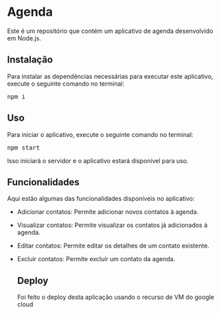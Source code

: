 # Agenda

Este é um repositório que contém um aplicativo de agenda desenvolvido em Node.js.

## Instalação

Para instalar as dependências necessárias para executar este aplicativo, execute o seguinte comando no terminal:

<pre>
npm i
</pre>

## Uso

Para iniciar o aplicativo, execute o seguinte comando no terminal:
<pre>
npm start
</pre>

Isso iniciará o servidor e o aplicativo estará disponível para uso.

## Funcionalidades

Aqui estão algumas das funcionalidades disponíveis no aplicativo:

- Adicionar contatos: Permite adicionar novos contatos à agenda.
- Visualizar contatos: Permite visualizar os contatos já adicionados à agenda.
- Editar contatos: Permite editar os detalhes de um contato existente.
- Excluir contatos: Permite excluir um contato da agenda.

  ## Deploy
  Foi feito o deploy desta aplicação usando o recurso de VM do google cloud

  

